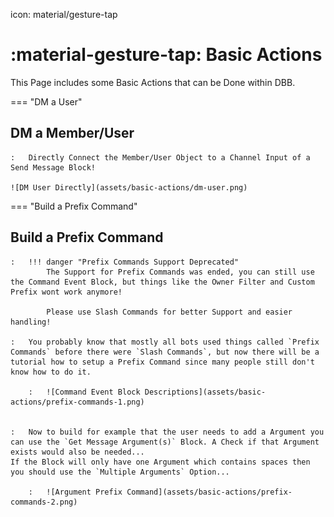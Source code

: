 icon: material/gesture-tap

# :material-gesture-tap: Basic Actions

This Page includes some Basic Actions that can be Done within DBB.


=== "DM a User"
    <h2> DM a Member/User </h2>

    :   Directly Connect the Member/User Object to a Channel Input of a Send Message Block!

    ![DM User Directly](assets/basic-actions/dm-user.png)

=== "Build a Prefix Command"
    <h2> Build a Prefix Command </h2>

    :   !!! danger "Prefix Commands Support Deprecated"
            The Support for Prefix Commands was ended, you can still use the Command Event Block, but things like the Owner Filter and Custom Prefix wont work anymore!

            Please use Slash Commands for better Support and easier handling!

    :   You probably know that mostly all bots used things called `Prefix Commands` before there were `Slash Commands`, but now there will be a tutorial how to setup a Prefix Command since many people still don't know how to do it.

        :   ![Command Event Block Descriptions](assets/basic-actions/prefix-commands-1.png)


    :   Now to build for example that the user needs to add a Argument you can use the `Get Message Argument(s)` Block. A Check if that Argument exists would also be needed...  
    If the Block will only have one Argument which contains spaces then you should use the `Multiple Arguments` Option...  

        :   ![Argument Prefix Command](assets/basic-actions/prefix-commands-2.png)